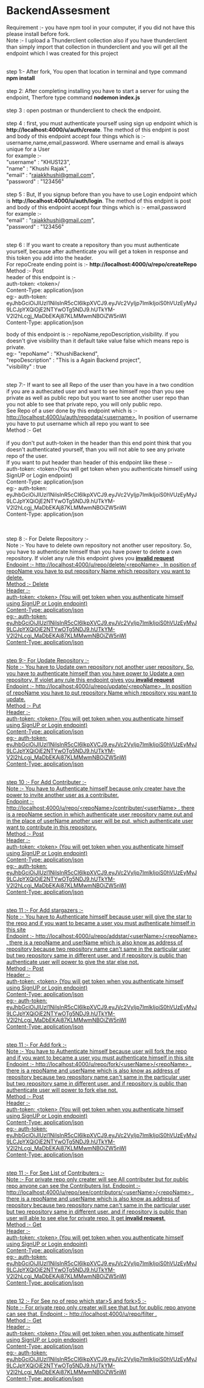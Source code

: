 # BackendAssesment
Requirement :- you have npm tool in your computer, if you did not have this please install before fork. <br/>
Note :- I upload a Thunderclient collection also if you have thunderclient than simply import that collection in thunderclient and you will get all the endpoint which I was created for this project 

<br/>step 1:- After fork, You open that location in terminal and type command <b>npm install</b> <br/>
<br/>step 2: After completing installing you have to start a server for using the endpoint, Therfore type command <b> nodemon index.js </b> <br/>
<br/>step 3 : open postman or thunderclient to check the endpoint. <br/>
<br/>step 4 : first, you must authenticate yourself using sign up endpoint which is <b>http://localhost:4000/u/auth/create</b>. The method of this endpint is post and body of this endpoint accept four things which is :- username,name,email,password. Where username and email is always unique for a User<br/>
  for example :-  <br/>   "username" : "KHUS123",<br/>
                     "name" : "Khushi Rajak",<br/>
                     "email" : "rajakkhushi@gmail.com",<br/>
                     "password" : "123456"<br/>
<br/>step 5 : But, If you signup before than you have to use Login endpoint which is <b>http://localhost:4000/u/auth/login</b>. The method of this endpint is post and body of this endpoint accept four things which is :- email,password <br/>
  for example :-  <br/> "email" : "rajakkhushi@gmail.com",<br/>
                     "password" : "123456"<br/>
 
 <br/>step 6 : If you want to create a repository than you must authenticate yourself, because after authenticate you will get a token in response and this token you add into the header.<br/>
For repoCreate ending point is :- <b>http://localhost:4000/u/repo/createRepo</b><br/>
Method :- Post <br/>
header of this endpoint is :- <br/> auth-token: \<token>/<br/> 
                            Content-Type: application/json<br/>
eg:- auth-token: eyJhbGciOiJIUzI1NiIsInR5cCI6IkpXVCJ9.eyJVc2VyIjp7ImlkIjoiS0hVUzEyMyJ9LCJpYXQiOjE2NTYwOTg5NDJ9.hUTkYM-V2l2hLcgj_MaDbEKAj87KLMMwmNBOiZW5nWI <br/>
     Content-Type: application/json<br/>

body of this endpoint is :- repoName,repoDescription,visibility. if you doesn't give visibility than it default take value false which means repo is private.<br/>
  eg:- "repoName" : "KhushiBackend",<br/>
    "repoDescription" : "This is a Again Backend project", <br/>
    "visibility" : true <br/>
  
<br/>step 7:- If want to see all Repo of the user than you have in a two condition if you are a authecated user and want to see himself repo than you see private as well as public repo but you want to see another user repo than you not able to see that private repo, you will only public repo.
<br/>See Repo of a user done by this endpoint which is :- <ins>http://localhost:4000/u/auth/repodata/<username\></ins>, In position of username you have to put username which all repo you want to see <br/>
  Method :- Get <br/>
 <br/>if you don't put auth-token in the header than this end point think that you doesn't authenticated yourself, than you will not able to see any private repo of the user.<br/>
If you want to put header than header of this endpoint like these :- <br/> auth-token: <token\>(You will get token when you authenticate himself using SignUP or Login endpoint) <br/>
                                                                      Content-Type: application/json<br/>
  eg:- auth-token: eyJhbGciOiJIUzI1NiIsInR5cCI6IkpXVCJ9.eyJVc2VyIjp7ImlkIjoiS0hVUzEyMyJ9LCJpYXQiOjE2NTYwOTg5NDJ9.hUTkYM-V2l2hLcgj_MaDbEKAj87KLMMwmNBOiZW5nWI <br/>
     Content-Type: application/json<br/>
<br/>
  
<br/>step 8 :- For Delete Repository :- <br/>
  Note :- You have to delete own repository not another user repository. So, you have to authenticate himself than you have power to delete a own repository. If violet any rule this endpoint gives you <b><u>invalid request<u/></b> <br/> 
  Endpoint :- <ins>http://localhost:4000/u/repo/delete/<repoName\></ins> , In position of repoName you have to put repository Name which repository you want to delete. <br/>
  Method :- Delete <br/>
  Header :- <br/> auth-token: <token\> (You will get token when you authenticate himself using SignUP or Login endpoint) <br/>
            Content-Type: application/json<br/>
  eg:- auth-token: eyJhbGciOiJIUzI1NiIsInR5cCI6IkpXVCJ9.eyJVc2VyIjp7ImlkIjoiS0hVUzEyMyJ9LCJpYXQiOjE2NTYwOTg5NDJ9.hUTkYM-V2l2hLcgj_MaDbEKAj87KLMMwmNBOiZW5nWI <br/>
     Content-Type: application/json<br/>
  
  <br/>step 9:- For Update Repository :- <br/>
  Note :- You have to Update own repository not another user repository. So, you have to authenticate himself than you have power to Update a own repository. If violet any rule this endpoint gives you <b><u>invalid request<u/></b> <br/>
  Endpoint :- <ins>http://localhost:4000/u/repo/update/<repoName\> </ins> , In position of repoName you have to put repository Name which repository you want to update. <br/>
  Method :- Put <br/>
  Header :- <br/> auth-token: <token\> (You will get token when you authenticate himself using SignUP or Login endpoint) <br/>
            Content-Type: application/json<br/>
  eg:- auth-token: eyJhbGciOiJIUzI1NiIsInR5cCI6IkpXVCJ9.eyJVc2VyIjp7ImlkIjoiS0hVUzEyMyJ9LCJpYXQiOjE2NTYwOTg5NDJ9.hUTkYM-V2l2hLcgj_MaDbEKAj87KLMMwmNBOiZW5nWI <br/>
     Content-Type: application/json<br/>
  
  <br/> step 10 :- For Add Contributer :- <br/>
  Note :- You have to Authenticate himself because only creater have the power to invite another user as a contributer.<br/>
  Endpoint :- <ins>http://localhost:4000/u/repo/<repoName\>/contributer/<userName\> </ins> , there is a repoName section in which authenticate user repository name put and in the place of userName another user will be put, which authenticate user want to contribute in this repository.<br/>
  Method :- Post <br/>
  Header :- <br/> auth-token: <token\> (You will get token when you authenticate himself using SignUP or Login endpoint) <br/>
            Content-Type: application/json<br/>
  eg:- auth-token: eyJhbGciOiJIUzI1NiIsInR5cCI6IkpXVCJ9.eyJVc2VyIjp7ImlkIjoiS0hVUzEyMyJ9LCJpYXQiOjE2NTYwOTg5NDJ9.hUTkYM-V2l2hLcgj_MaDbEKAj87KLMMwmNBOiZW5nWI <br/>
     Content-Type: application/json<br/>
  
  <br/> step 11 :- For Add stargazers :- <br/>
  Note :- You have to Authenticate himself because user will give the star to the repo and if you want to became a user you must authenticate himself in this site<br/>
  Endpoint :- <ins> http://localhost:4000/u/repo/addstar/<userName\>/<repoName\> </ins> , there is a repoName and userName which is also know as address of repository because two repository name can't same in the particular user but two repository same in different user. and if repository is public than authenticate user will power to give the star else not.<br/>
  Method :- Post <br/>
  Header :- <br/> auth-token: <token\> (You will get token when you authenticate himself using SignUP or Login endpoint) <br/>
            Content-Type: application/json<br/>
  eg:- auth-token: eyJhbGciOiJIUzI1NiIsInR5cCI6IkpXVCJ9.eyJVc2VyIjp7ImlkIjoiS0hVUzEyMyJ9LCJpYXQiOjE2NTYwOTg5NDJ9.hUTkYM-V2l2hLcgj_MaDbEKAj87KLMMwmNBOiZW5nWI <br/>
     Content-Type: application/json<br/>
  
  <br/> step 11 :- For Add fork :- <br/>
  Note :- You have to Authenticate himself because user will fork the repo and if you want to became a user you must authenticate himself in this site<br/>
  Endpoint :- <ins> http://localhost:4000/u/repo/fork/<userName\>/<repoName\> </ins> , there is a repoName and userName which is also know as address of repository because two repository name can't same in the particular user but two repository same in different user. and if repository is public than authenticate user will power to fork else not.<br/>
  Method :- Post <br/>
  Header :- <br/> auth-token: <token\> (You will get token when you authenticate himself using SignUP or Login endpoint) <br/>
            Content-Type: application/json<br/>
  eg:- auth-token: eyJhbGciOiJIUzI1NiIsInR5cCI6IkpXVCJ9.eyJVc2VyIjp7ImlkIjoiS0hVUzEyMyJ9LCJpYXQiOjE2NTYwOTg5NDJ9.hUTkYM-V2l2hLcgj_MaDbEKAj87KLMMwmNBOiZW5nWI <br/>
     Content-Type: application/json<br/>
  
  <br/> step 11 :- For See List of Contributers :- <br/>
  Note :- For private repo only creater will see All contributer but for public repo anyone can see the Contributers list.
  Endpoint :- <ins> http://localhost:4000/u/repo/see/contributors/<userName\>/<repoName\> </ins> , there is a repoName and userName which is also know as address of repository because two repository name can't same in the particular user but two repository same in different user. and if repository is public than user will able to see  else for private repo, It get <b><u>invalid request<u/></b>.<br/>
  Method :- Get <br/>
  Header :- <br/> auth-token: <token\> (You will get token when you authenticate himself using SignUP or Login endpoint) <br/>
            Content-Type: application/json<br/>
  eg:- auth-token: eyJhbGciOiJIUzI1NiIsInR5cCI6IkpXVCJ9.eyJVc2VyIjp7ImlkIjoiS0hVUzEyMyJ9LCJpYXQiOjE2NTYwOTg5NDJ9.hUTkYM-V2l2hLcgj_MaDbEKAj87KLMMwmNBOiZW5nWI <br/>
     Content-Type: application/json<br/>
  
  <br/> step 12 :- For See no of repo which star>5 and fork>5 :- <br/>
  Note :- For private repo only creater will see that but for public repo anyone can see that.
  Endpoint :- <ins> http://localhost:4000/u/repo/filter </ins> ,<br/>
  Method :- Get <br/>
  Header :- <br/> auth-token: <token\> (You will get token when you authenticate himself using SignUP or Login endpoint) <br/>
            Content-Type: application/json<br/>
  eg:- auth-token: eyJhbGciOiJIUzI1NiIsInR5cCI6IkpXVCJ9.eyJVc2VyIjp7ImlkIjoiS0hVUzEyMyJ9LCJpYXQiOjE2NTYwOTg5NDJ9.hUTkYM-V2l2hLcgj_MaDbEKAj87KLMMwmNBOiZW5nWI <br/>
     Content-Type: application/json<br/>
  
